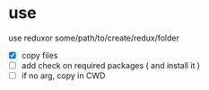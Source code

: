 use 
====

use reduxor some/path/to/create/redux/folder

* [x] copy files
* [ ] add check on required packages ( and install it )
* [ ] if no arg, copy in CWD